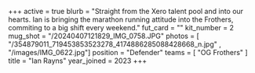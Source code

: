 +++
active = true
blurb = "Straight from the Xero talent pool and into our hearts. Ian is bringing the marathon running attitude into the Frothers, commiting to a big shift every weekend."
fut_card = ""
kit_number = 2
mug_shot = "/20240407121829_IMG_0758.JPG"
photos = [ "/354879011_719453853523278_4174886285088428668_n.jpg" , "/images/IMG_0622.jpg"]
position = "Defender"
teams = [ "OG Frothers" ]
title = "Ian Rayns"
year_joined = 2023
+++

